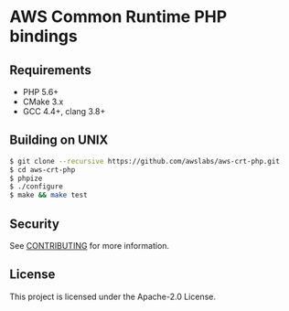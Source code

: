 # AWS Common Runtime PHP bindings

## Requirements
* PHP 5.6+
* CMake 3.x
* GCC 4.4+, clang 3.8+

## Building on UNIX
```sh
$ git clone --recursive https://github.com/awslabs/aws-crt-php.git
$ cd aws-crt-php
$ phpize
$ ./configure
$ make && make test
```

## Security

See [CONTRIBUTING](CONTRIBUTING.md#security-issue-notifications) for more information.

## License

This project is licensed under the Apache-2.0 License.

